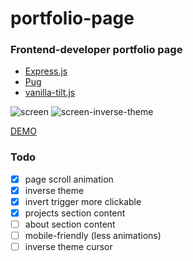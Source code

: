 # portfolio-page
### Frontend-developer portfolio page

* [Express.js](http://expressjs.com/)
* [Pug](https://pugjs.org/)
* [vanilla-tilt.js](https://github.com/micku7zu/vanilla-tilt.js/)


![screen](https://image.ibb.co/jLekcm/portfolio_page.jpg)
![screen-inverse-theme](https://image.ibb.co/dmbgHm/portfolio_page_invert.jpg)

[DEMO](http://nextgtrgod.info/)


### Todo
- [x] page scroll animation
- [x] inverse theme
- [x] invert trigger more clickable
- [x] projects section content
- [ ] about section content
- [ ] mobile-friendly (less animations)
- [ ] inverse theme cursor